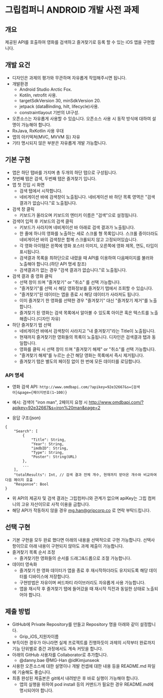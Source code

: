 # 그립컴퍼니 ANDROID 개발 사전 과제

## 개요
제공된 API를 호출하여 영화를 검색하고 즐겨찾기로 등록 할 수 있는 iOS 앱을 구현합니다.

## 개발 요건
- 디자인은 과제의 평가와 무관하며 자유롭게 작업해주시면 됩니다.
- 개발환경
  - Android Studio Arctic Fox.
  - Kotiln, retrofit 사용.
  - targetSdkVersion 30, minSdkVersion 20.
  - jetpack (dataBinding, hilt, lifecycle)사용.
  - constraintlayout 기반의 UI구성.
- 오픈소스는 자유롭게 사용할 수 있습니다. 오픈소스 사용 시 동작 방식에 대하여 설명이 가능해야 합니다.
- RxJava, RxKotlin 사용 우대
- 앱의 아키텍쳐(MVC, MVVM 등) 자유
- 기타 명시되지 않은 부분은 자유롭게 개발 가능합니다.
## 기본 구현
- 앱은 하단 탭바를 가지며 총 두개의 하단 탭으로 구성됩니다.
- 첫번째 탭은 검색, 두번째 탭은 즐겨찾기 입니다.
- 앱 첫 진입 시 화면
  - 검색 탭에서 시작합니다.
  - 네비게이션 바에 검색창이 노출됩니다. 네비게이션 바 하단 목록 영역은 "검색 결과가 없습니다."로 노출됩니다.
- 검색 창 클릭
  - 키보드가 올라오며 키보드의 엔터키 이름은 "검색"으로 설정됩니다.
- 검색어 입력 후 키보드의 검색 클릭
  - 키보드가 사라지며 네비게이션 바 아래로 검색 결과가 노출됩니다.
  - 한 줄에 하나의 영화를 노출하는 세로 스크롤 형 목록입니다. 스크롤 중이더라도 네비게이션 바의 검색창은 함께 스크롤되지 않고 고정되어있습니다.
  - 각 영화 아이템은 왼쪽에 영화 포스터 이미지, 오른쪽에 영화 제목, 연도, 타입이 표시됩니다.
  - 검색결과 목록을 최하단으로 내렸을 때 API를 이용하여 다음페이지를 불러와 노출해야 합니다.(하단 API 명세 참조)
  - 검색결과가 없는 경우 "검색 결과가 없습니다."로 노출됩니다.
- 검색 결과 중 영화 클릭
  - 선택 창이 뜨며 "즐겨찾기" or "취소" 를 선택 가능합니다.
  - "즐겨찾기"를 선택 시 해당 영화정보를 즐겨찾기 탭에서 조회할 수 있습니다.
  - "즐겨찾기"된 데이터는 앱을 종료 시 해당 데이터가 사라져도 됩니다.
  - 이미 즐겨찾기 한 영화를 선택한 경우 "즐겨찾기" 대신 "즐겨찾기 제거"를 노출합니다.
  - 즐겨찾기 된 영화는 검색 목록에서 알아볼 수 있도록 아이콘 혹은 텍스트를 노출해줍니다.(디자인 자유)
- 하단 즐겨찾기 탭 선택
  - 네비게이션 바에서 검색창이 사라지고 "내 즐겨찾기"라는 Title이 노출됩니다.
  - 현재까지 즐겨찾기한 영화들의 목록이 노출됩니다. 디자인은 검색결과 탭과 동일합니다.
  - 영화를 클릭 시 선택 창이 뜨며 "즐겨찾기 해제" or "취소"를 선택 가능합니다.
  - "즐겨찾기 해제"를 누르는 순간 해당 영화는 목록에서 즉시 제거됩니다.
  - 즐겨찾기 탭은 별도의 페이징 없이 한 번에 모든 데이터를 로딩합니다.
  
### API 명세
- 영화 검색 API: 
`http://www.omdbapi.com/?apikey=92e32667&s={검색어}&page={페이지번호(1~100)}`

- 예시: 검색어 "iron man", 2페이지 요청 시
http://www.omdbapi.com/?apikey=92e32667&s=iron%20man&page=2

- 응답 구조(json)
```
{
    "Search": [
        {
            "Title": String,
            "Year": String,
            "imdbID": String,
            "Type": String,
            "Poster": String(URL)
        },
        ...
    ],
    "totalResults": Int, // 검색 결과 전체 개수, 현재까지 받아온 개수와 비교하여 다음 페이지 호출
    "Response": Bool
}
```
- 위 API의 제공자 및 검색 결과는 그립컴퍼니와 관계가 없으며 apiKey는 그립 컴퍼니의 고유 자산이므로 사적 이용을 금합니다.
- 해당 API가 작동하지 않을 경우 mg.han@gripcorp.co 로 연락 부탁드립니다.

## 선택 구현
- 기본 구현을 모두 완료 했다면 아래의 내용을 선택적으로 구현 가능합니다. 선택사항이므로 아래 내용이 구현되지 않아도 과제 제출이 가능합니다.
- 즐겨찾기 목록 순서 조정
  - 즐겨찾기한 영화들의 순서를 드래그&드롭으로 조절 가능합니다.
- 데이터 영속화
  - 즐겨찾기 한 영화 데이터가 앱을 종료 후 재시작하더라도 유지되도록 해당 데이터를 디바이스에 저장합니다.
  - 구현방법은 자유이며 써드파티 라이브러리도 자유롭게 사용 가능합니다.
  - 앱을 재시작 후 즐겨찾기 탭에 들어갔을 때 재시작 직전과 동일한 상태로 노출되어야 합니다.
  
## 제출 방법
- GitHub에 Private Repository를 만들고 Repository 명을 아래와 같이 설정합니다.
  - Grip_iOS_지원자이름
- 부득이한 경우가 아니라면 실제 프로젝트를 진행하듯이 과제의 시작부터 완료까지 기능 단위별로 중간 과정에서도 계속 커밋을 합니다.
- 아래의 GitHub 사용자를 Collaborator로 추가합니다.
  - @danny.bae @MG-Han @idKimjunseok
- 사용한 오픈소스에 대한 설명이나 개발 컨셉에 대한 내용 등을 README.md 파일에 기술해도 좋습니다.
- 최종 완성된 제출본은 git에서 내려받은 후 바로 실행이 가능해야 합니다.
  - 앱의 실행을 위하여 pod install 등의 커맨드가 필요한 경우 README.md에 명시되어야 합니다.
